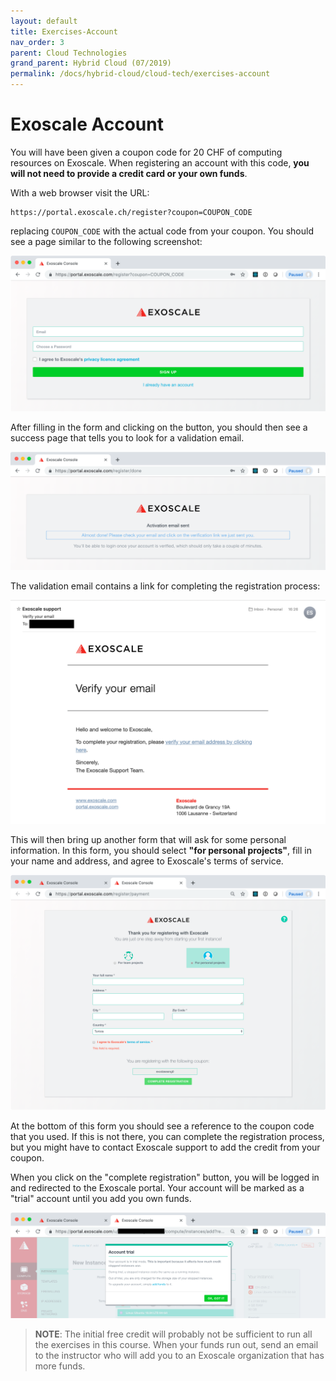 ```yaml
---
layout: default
title: Exercises-Account
nav_order: 3
parent: Cloud Technologies
grand_parent: Hybrid Cloud (07/2019)
permalink: /docs/hybrid-cloud/cloud-tech/exercises-account
---
```


# Exoscale Account

You will have been given a coupon code for 20 CHF of computing
resources on Exoscale. When registering an account with this code,
**you will not need to provide a credit card or your own funds**.

With a web browser visit the URL:

```
https://portal.exoscale.ch/register?coupon=COUPON_CODE
```

replacing `COUPON_CODE` with the actual code from your coupon. You
should see a page similar to the following screenshot:

![Exoscale Registration](assets/exoscale-register.png)

After filling in the form and clicking on the button, you should then
see a success page that tells you to look for a validation email.

![Exoscale Registration Success](assets/exoscale-registration-success.png)

The validation email contains a link for completing the registration
process:

![Exoscale Validation Email](assets/exoscale-validation-email.png)

This will then bring up another form that will ask for some personal
information. In this form, you should select **"for personal
projects"**, fill in your name and address, and agree to Exoscale's
terms of service.

![Final Exoscale Registration Form](assets/exoscale-final-registration-form.png)

At the bottom of this form you should see a reference to the coupon
code that you used.  If this is not there, you can complete the
registration process, but you might have to contact Exoscale support
to add the credit from your coupon.

When you click on the "complete registration" button, you will be
logged in and redirected to the Exoscale portal. Your account will be
marked as a "trial" account until you add you own funds.

![Exoscale Trial Account Billing](assets/exoscale-trial-account-warning.png)

> **NOTE**: The initial free credit will probably not be sufficient to
> run all the exercises in this course.  When your funds run out, send
> an email to the instructor who will add you to an Exoscale
> organization that has more funds.

